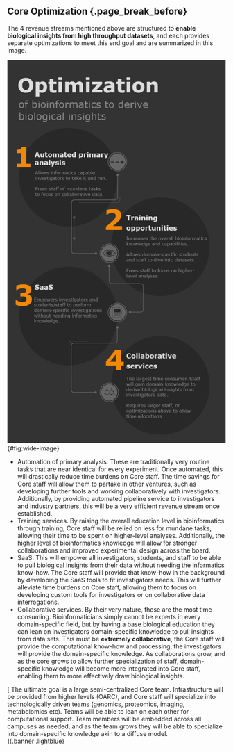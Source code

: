 ## Core Optimization {.page_break_before}

The 4 revenue streams mentioned above are structured to **enable biological insights from high throughput datasets**, and each provides separate optimizations to meet this end goal and are summarized in this image. 

![Optimization Flow](images/flow.png "Optimization Flow"){#fig:wide-image}

- Automation of primary analysis. These are traditionally very routine tasks that are near identical for every experiment. Once automated, this will drastically reduce time burdens on Core staff. The time savings for Core staff will allow them to partake in other ventures, such as developing further tools and working collaboratively with investigators. Additionally, by providing automated pipeline service to investigators and industry partners, this will be a very efficient revenue stream once established. 
- Training services. By raising the overall education level in bioinformatics through training, Core staff will be relied on less for mundane tasks, allowing their time to be spent on higher-level analyses. Additionally, the higher level of bioinformatics knowledge will allow for stronger collaborations and improved experimental design across the board. 
- SaaS. This will empower all investigators, students, and staff to be able to pull biological insights from their data without needing the informatics know-how. The Core staff will provide that know-how in the background by developing the SaaS tools to fit investigators needs. This will further alleviate time burdens on Core staff, allowing them to focus on developing custom tools for investigators or on collaborative data interrogations. 
- Collaborative services. By their very nature, these are the most time consuming. Bioinformaticians simply cannot be experts in every domain-specific field, but by having a base biological education they can lean on investigators domain-specific knowledge to pull insights from data sets. This must be **extremely collaborative**, the Core staff will provide the computational know-how and processing, the investigators will provide the domain-specific knowledge. As collaborations grow, and as the core grows to allow further specialization of staff, domain-specific knowledge will become more integrated into Core staff, enabling them to more effectively draw biological insights. 

[
The ultimate goal is a large semi-centralized Core team. Infrastructure will be provided from higher levels (OARC), and Core staff will specialize into technologically driven teams (genomics, proteomics, imaging, metabolomics etc). Teams will be able to lean on each other for computational support. Team members will be embedded across all campuses as needed, and as the team grows they will be able to specialize into domain-specific knowledge akin to a diffuse model.  
]{.banner .lightblue}